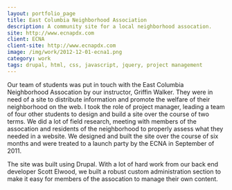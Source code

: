 ```yaml
---
layout: portfolio_page
title: East Columbia Neighborhood Association
description: A community site for a local neighborhood assocation.
site: http://www.ecnapdx.com
client: ECNA
client-site: http://www.ecnapdx.com
image: /img/work/2012-12-01-ecna1.png
category: work
tags: drupal, html, css, javascript, jquery, project management
---
```


Our team of students was put in touch with the East Columbia Neighborhood
Assocation by our instructor, Griffin Walker. They were in need of a site to
distribute information and promote the welfare of their neighborhood on the web.
I took the role of project manager, leading a team of four other students to
design and build a site over the course of two terms. We did a lot of field
research, meeting with members of the assocation and residents of the
neighborhood to properly assess what they needed in a website. We designed
and built the site over the course of six months and were treated to a launch
party by the ECNA in September of 2011.

The site was built using Drupal. With a lot of hard work from our back end
developer Scott Elwood, we built a robust custom administration section to make
it easy for members of the assocation to manage their own content.
